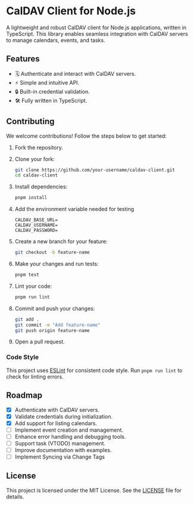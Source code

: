 # CalDAV Client for Node.js

A lightweight and robust CalDAV client for Node.js applications, written in TypeScript. This library enables seamless integration with CalDAV servers to manage calendars, events, and tasks.

## Features

- 🗓️ Authenticate and interact with CalDAV servers.
- ⚡ Simple and intuitive API.
- 🔒 Built-in credential validation.
- 🛠️ Fully written in TypeScript.

## Contributing

We welcome contributions! Follow the steps below to get started:

1. Fork the repository.
2. Clone your fork:

   ```bash
   git clone https://github.com/your-username/caldav-client.git
   cd caldav-client
   ```

3. Install dependencies:

   ```bash
   pnpm install
   ```

4. Add the environment variable needed for testing

    ```env
    CALDAV_BASE_URL=
    CALDAV_USERNAME=
    CALDAV_PASSWORD=
    ```

5. Create a new branch for your feature:

   ```bash
   git checkout -b feature-name
   ```

6. Make your changes and run tests:

   ```bash
   pnpm test
   ```

7. Lint your code:

   ```bash
   pnpm run lint
   ```

8. Commit and push your changes:

   ```bash
   git add .
   git commit -m "Add feature-name"
   git push origin feature-name
   ```

9.  Open a pull request.

### Code Style

This project uses [ESLint](https://eslint.org/) for consistent code style. Run `pnpm run lint` to check for linting errors.

## Roadmap

- [x] Authenticate with CalDAV servers.
- [x] Validate credentials during initialization.
- [x] Add support for listing calendars.
- [ ] Implement event creation and management.
- [ ] Enhance error handling and debugging tools.
- [ ] Support task (VTODO) management.
- [ ] Improve documentation with examples.
- [ ] Implement Syncing via Change Tags

## License

This project is licensed under the MIT License. See the [LICENSE](./LICENSE) file for details.
